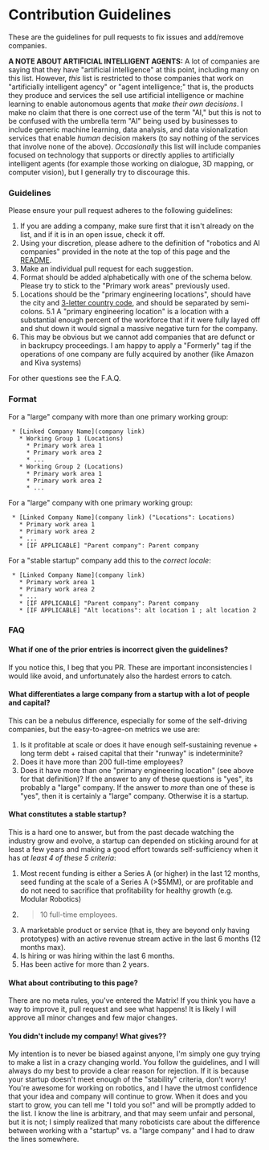 # Contribution Guidelines

These are the guidelines for pull requests to fix issues and add/remove companies.

**A NOTE ABOUT ARTIFICIAL INTELLIGENT AGENTS:** 
A lot of companies are saying that they have "artificial intelligence" at this point, including many on this list. However, _this_ list is restricted to those companies that work on "artificially intelligent agency" or "agent intelligence;" that is, the products they produce and services the sell use artificial intelligence or machine learning to enable autonomous agents that _make their own decisions_. I make no claim that there is one correct use of the term "AI," but this is not to be confused with the umbrella term "AI" being used by businesses to include generic machine learning, data analysis, and data visionalization services that enable _human_ decision makers (to say nothing of the services that involve none of the above).  _Occasionally_ this list will include companies focused on technology that supports or directly applies to artificially intelligent agents (for example those working on dialogue, 3D mapping, or computer vision), but I generally try to discourage this.

### Guidelines
Please ensure your pull request adheres to the following guidelines:
1. If you are adding a company, make sure first that it isn't already on the list, and if it is in an open issue, check it off. 
2. Using your discretion, please adhere to the definition of "robotics and AI companies" provided in the note at the top of this page and the [README](https://github.com/balloch/awesome-robotics-ai-companies).
3. Make an individual pull request for each suggestion.
4. Format should be added alphabetically with one of the schema below. Please try to stick to the "Primary work areas" previously used.
5. Locations should be the "primary engineering locations", should have the city and [3-letter country code](https://www.iban.com/country-codes), and should be separated by semi-colons.
  5.1  A "primary engineering location" is a location with a substantial enough percent of the workforce that if it were fully layed off and shut down it would signal a massive negative turn for the company.
6. This may be obvious but we cannot add companies that are defunct or in backrupcy proceedings. I am happy to apply a "Formerly" tag if the operations of one company are fully acquired by another (like Amazon and Kiva systems)

For other questions see the F.A.Q.

### Format
For a "large" company with more than one primary working group:
```
 * [Linked Company Name](company link) 
   * Working Group 1 (Locations)
     * Primary work area 1
     * Primary work area 2
     * ...
   * Working Group 2 (Locations)
     * Primary work area 1
     * Primary work area 2
     * ...
```

For a "large" company with one primary working group:
```
 * [Linked Company Name](company link) ("Locations": Locations)
   * Primary work area 1
   * Primary work area 2
   * ...
   * [IF APPLICABLE] "Parent company": Parent company 
```

For a "stable startup" company add this to the *correct locale*:
```
 * [Linked Company Name](company link) 
   * Primary work area 1
   * Primary work area 2
   * ...
   * [IF APPLICABLE] "Parent company": Parent company 
   * [IF APPLICABLE] "Alt locations": alt location 1 ; alt location 2 
```

### FAQ
#### What if one of the prior entries is incorrect given the guidelines?
If you notice this, I beg that you PR. These are important inconsistencies I would like avoid, and unfortunately also the hardest errors to catch.
#### What differentiates a large company from a startup with a lot of people and capital?
This can be a nebulus difference, especially for some of the self-driving companies, but the easy-to-agree-on metrics we use are:
1. Is it profitable at scale or does it have enough self-sustaining revenue + long term debt + raised capital that their "runway" is indeterminite?
2. Does it have more than 200 full-time employees?
3. Does it have more than one "primary engineering location" (see above for that definition)?
If the answer to any of these questions is "yes", its probably a "large" company. If the answer to _more_ than one of these is "yes", then it is certainly a "large" company. Otherwise it is a startup. 
#### What constitutes a stable startup?
This is a hard one to answer, but from the past decade watching the industry grow and evolve, a startup can depended on sticking around for at least a few years and making a good effort towards self-sufficiency when it has *at least 4 of these 5 criteria*:
1. Most recent funding is either a Series A (or higher) in the last 12 months, seed funding at the scale of a Series A (>$5MM), or are profitable and do not need to sacrifice that profitability for healthy growth (e.g. Modular Robotics)
2. >10 full-time employees.
3. A marketable product or service (that is, they are beyond only having prototypes) with an active revenue stream active in the last 6 months (12 months max). 
4. Is hiring or was hiring within the last 6 months.
5. Has been active for more than 2 years. 
#### What about contributing to this page?
There are no meta rules, you've entered the Matrix! If you think you have a way to improve it, pull request and see what happens! It is likely I will approve all minor changes and few major changes.
#### You didn't include my company! What gives??
My intention is to never be biased against anyone, I'm simply one guy trying to make a list in a crazy changing world. You follow the guidelines, and I will always do my best to provide a clear reason for rejection. If it is because your startup doesn't meet enough of the "stability" criteria, don't worry! You're awesome for working on robotics, and I have the utmost confidence that your idea and company will continue to grow. When it does and you start to grow, you can tell me "I told you so!" and will be promptly added to the list. I know the line is arbitrary, and that may seem unfair and personal, but it is not; I simply realized that many roboticists care about the difference between working with a "startup" vs. a "large company" and I had to draw the lines somewhere.

